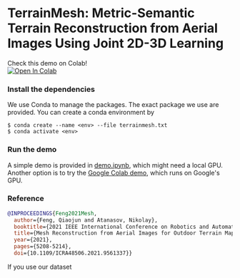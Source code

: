 
# TerrainMesh: Metric-Semantic Terrain Reconstruction from Aerial Images Using Joint 2D-3D Learning

Check this demo on Colab!  
[![Open In Colab](https://colab.research.google.com/assets/colab-badge.svg)](https://colab.research.google.com/drive/1sRMjztDcZaKHfvkV3A2YurW9F4sojoel?usp=sharing)

### Install the dependencies
We use Conda to manage the packages. The exact package we use are provided. You can create a conda environment by
```
$ conda create --name <env> --file terrainmesh.txt
$ conda activate <env>
```

### Run the demo
A simple demo is provided in [demo.ipynb](demo.ipynb), which might need a local GPU.  
Another option is to try the [Google Colab demo](https://colab.research.google.com/drive/1sRMjztDcZaKHfvkV3A2YurW9F4sojoel?usp=sharing), which runs on Google's GPU.



### Reference 
```bibtex
@INPROCEEDINGS{Feng2021Mesh,
  author={Feng, Qiaojun and Atanasov, Nikolay},
  booktitle={2021 IEEE International Conference on Robotics and Automation (ICRA)}, 
  title={Mesh Reconstruction from Aerial Images for Outdoor Terrain Mapping Using Joint 2D-3D Learning}, 
  year={2021},
  pages={5208-5214},
  doi={10.1109/ICRA48506.2021.9561337}}
```
If you use our dataset